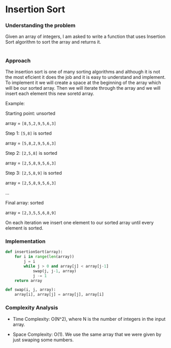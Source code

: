 # Insertion Sort

### Understanding the problem

Given an array of integers, I am asked to write a function that uses Insertion Sort algorithm to sort the array and returns it.

#


### Approach 

The insertion sort is one of many sorting algorithms and although it is not the most eficient it does the job and it is easy to understand and implement. To implement it we will create a space at the beginning of the array which will be our sorted array. Then we will iterate through the array and we will insert each element this new soretd array.

Example:

Starting point: unsorted

array = `[8,5,2,9,5,6,3]`

Step 1: `[5,8]` is sorted

array = `[5,8,2,9,5,6,3]`

Step 2: `[2,5,8]` is sorted

array = `[2,5,8,9,5,6,3]`

Step 3: `[2,5,8,9]` is sorted

array = `[2,5,8,9,5,6,3]`

...

Final array: sorted

array = `[2,3,5,5,6,8,9]`

On each iteration we insert one element to our sorted array until every element is sorted.


### Implementation

```python
def insertionSort(array):
    for i in range(len(array))
        j = i
        while j > 0 and array[j] < array[j-1]
            swap(j, j-1, array)
            j -= 1
	return array

def swap(i, j, array):
    array[i], array[j] = array[j], array[i]
```

### Complexity Analysis

- Time Complexity: O(N^2), where N is the number of integers in the input array.

- Space Complexity: O(1). We use the same array that we were given by just swaping some numbers.

#
